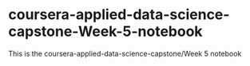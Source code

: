 # coursera-applied-data-science-capstone-Week-5-notebook
This is the coursera-applied-data-science-capstone/Week 5  notebook
